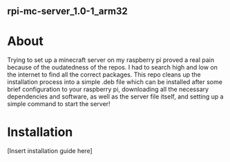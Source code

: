 ## rpi-mc-server_1.0-1_arm32
# About
Trying to set up a minecraft server on my raspberry pi proved a real pain because of the oudatedness of the repos. I had to search high and low on the internet to find all the correct packages. This repo cleans up the installation process into a simple .deb file which can be installed after some brief configuration to your raspberry pi, downloading all the necessary dependencies and software, as well as the server file itself, and setting up a simple command to start the server!
# Installation
[Insert installation guide here]

